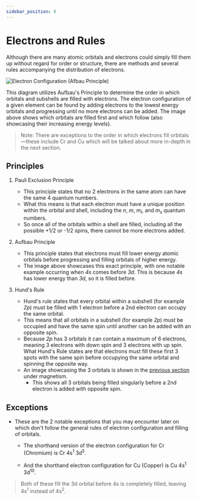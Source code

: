 ```yaml
---
sidebar_position: 6
---
```


# Electrons and Rules

Although there are many atomic orbitals and electrons could simply fill them up without regard for order or structure, there are methods and several rules accompanying the distribution of electrons.

![Electron Configuration (Afbau Principle)](/img/chemistry/utilizing-aufbau-principle.png)

This diagram utilizes Aufbau's Principle  to determine the order in which orbitals and subshells are filled with electrons. The electron configuration of a given element can be found by adding electrons to the lowest energy orbitals and progressing until no more electrons can be added. The image above shows which orbitals are filled first and which follow (also showcasing their increasing energy levels).

> Note: There are exceptions to the order in which electrons fill orbitals—these include Cr and Cu which will be talked about more in-depth in the next section.

## Principles

1. Pauli Exclusion Principle
    - This principle states that no 2 electrons in the same atom can have the same 4 quantum numbers.
    - What this means is that each electron must have a unique position within the orbital and shell, including the *n*, *m*, *m<sub>l</sub>*, and *m<sub>s</sub>* quantum numbers.
    - So once all of the orbitals within a shell are filled, including all the possible +1/2 or -1/2 spins, there cannot be more electrons added.

1. Aufbau Principle
    - This principle states that electrons must fill lower energy atomic orbitals before progressing and filling orbitals of higher energy.
    - The image above showcases this exact principle, with one notable example occurring when *4s* comes before *3d*. This is because *4s* has lower energy than *3d*, so it is filled before.

1. Hund's Rule
    - Hund's rule states that every orbital within a subshell (for example *2p*) must be filled with 1 electron before a 2nd electron can occupy the same orbital.
    - This means that all orbitals in a subshell (for example *2p*) must be occupied and have the same spin until another can be added with an opposite spin.
    - Because *2p* has 3 orbitals it can contain a maximum of 6 electrons, meaning 3 electrons with down spin and 3 electrons with up spin. What Hund's Rule states are that electrons must fill these first 3 spots with the same spin before occupying the same orbital and spinning the opposite way.
    - An image showcasing the 3 orbitals is shown in the [previous section](/docs/chemistry-guide/chapter-six/de-broglie-wavelength.md) under magnetism.
        - This shows all 3 orbitals being filled singularly before a 2nd electron is added with opposite spin.

## Exceptions

- These are the 2 notable exceptions that you may encounter later on which don't follow the general rules of electron configuration and filling of orbitals.

    - The shorthand version of the electron configuration for Cr (Chromium) is Cr 4s<sup>1</sup> 3d<sup>5</sup>.

    - And the shorthand electron configuration for Cu (Copper) is Cu 4s<sup>1</sup> 3d<sup>10</sup>.

> Both of these fill the 3d orbital before 4s is completely filled, leaving 4s<sup>1</sup> instead of 4s<sup>2</sup>.


<!--
Pauli Exclusion Principle - DONE
Aufbau Principle - DONE
Hund’s Rule - DONE

Exceptions to rules regarding the filling of electrons in the subshells -
Cr is Cr 4s^1 3d^5
Cu is Cu 4s^1 3d^10

Aufbau's Principle is explained in the following section, but it generally means that electrons will fill lower energy orbitals first.
-->
